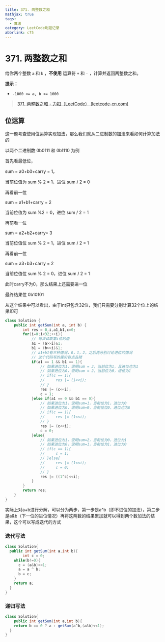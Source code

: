 ```yaml
---
title: 371. 两整数之和
mathjax: true
tags:
  - 算法
category: LeetCode刷题记录
abbrlink: c75
---
```

# 371. 两整数之和

给你两个整数 `a` 和 `b` ，**不使用** 运算符 `+` 和 `-` ，计算并返回两整数之和。

**提示：**

- `-1000 <= a, b <= 1000`

> [371. 两整数之和 - 力扣（LeetCode） (leetcode-cn.com)](https://leetcode-cn.com/problems/sum-of-two-integers/)

<!-- more -->

## 位运算

这一题考查使用位运算实现加法，那么我们就从二进制数的加法来看如何计算加法的

以两个二进制数 0b0111 和 0b1110 为例

首先看最低位，

sum = a0+b0+carry = 1，

当前位值为 sum % 2 = 1，进位 sum / 2 = 0

再看前一位

sum = a1+b1+carry = 2

当前位值为 sum %2 = 0，进位 sum / 2 = 1

再前看一位

sum = a2+b2+carry= 3

当前位值位 sum % 2 = 1，进位 sum / 2 = 1

再看前一位

sum = a3+b3+carry = 2

当前位值位 sum % 2 = 0，进位 sum / 2 = 1

此时carry不为0，那么结果上还需要进一位

最终结果位 0b10101

从这个结果中可以看出，由于int只包含32位，我们只需要分别计算32个位上的结果即可

```java
class Solution {
    public int getSum(int a, int b) {
        int res = 0,i,a1,b1,c=0;
        for(i=0;i<32;++i){
          	// 每次读取第i位的值
            a1 = (a>>i)&1;
            b1 = (b>>i)&1;
          	// a1+b1有三种情况，0，1，2，之后再分别讨论进位的情况
            // 这个代码写的属实有点丑陋
            if(a1 == 1 && b1 == 1){
              	// 如果进位为1，说明sum = 3，当前位为1，且进位也为1
              	// 如果进位为0，说明sum = 2，当前位为0，进位为1
                // if(c == 1){
                //     res |= (1<<i);
                // }
                res |= (c<<i);
                c = 1;
            }else if(a1 == 0 && b1 == 0){
              	// 如果进位为1，说明sum=1，当前位为1，进位为0
              	// 如果进位为0，说明sum=0，当前位位0，进位也为0
                // if(c == 1){
                //     res |= (1<<i);
                // }
                res |= (c<<i);
                c = 0;
            }else{
              	// 如果进位为1，说明sum=2，当前位为0，进位为1
              	// 如果进位为0，说明sum=1，当前位为1，进位为0
                // if(c == 1){
                //     c = 1;
                // }else{
                //     res |= (1<<i);
                //     c = 0;
                // }
                res |= ((1^c)<<i);
            }
        }
        return res;
    }
}
```

实际上对a+b进行分解，可以分为两步，第一步是a^b（即不进位的加法），第二步是a&b（下一位的进位情况）再将这两数的结果累加就可以得到两个数加法的结果，这个可以写成迭代的方式

### 迭代写法

```java
class Solution{
  public int getSum(int a,int b){
		int c = 0;
    while(b!=0){
      c = (a&b)<<1;
      a = a ^ b;
      b = c;
    }
    return a;
  }
}
```

### 递归写法

```java
class Solution{
	public int getSum(int a,int b){
    return b == 0 ? a : getSum(a^b,(a&b)<<1);
  }
}
```


